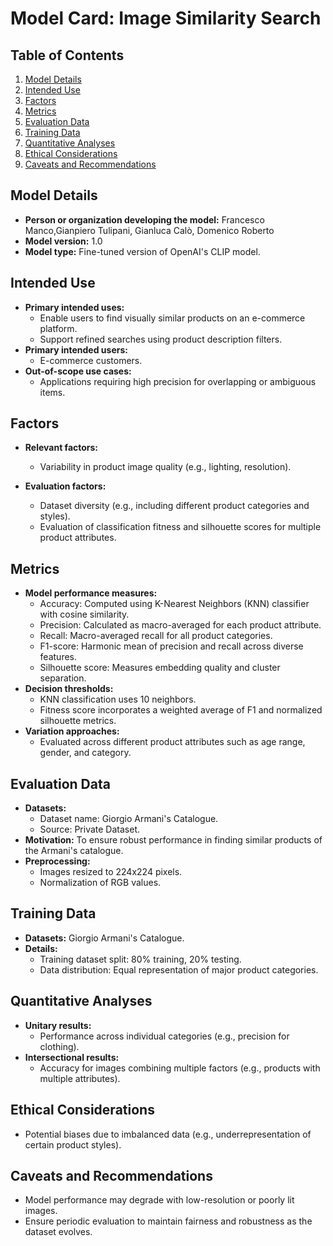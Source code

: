 # Model Card: Image Similarity Search


## Table of Contents
1. [Model Details](#model-details)
2. [Intended Use](#intended-use)
3. [Factors](#factors)
4. [Metrics](#metrics)
5. [Evaluation Data](#evaluation-data)
6. [Training Data](#training-data)
7. [Quantitative Analyses](#quantitative-analyses)
8. [Ethical Considerations](#ethical-considerations)
9. [Caveats and Recommendations](#caveats-and-recommendations)


## Model Details

- **Person or organization developing the model:** Francesco Manco,Gianpiero Tulipani, Gianluca Calò, Domenico Roberto
- **Model version:** 1.0
- **Model type:** Fine-tuned version of OpenAI's CLIP model. 


## Intended Use

- **Primary intended uses:**
  - Enable users to find visually similar products on an e-commerce platform.
  - Support refined searches using product description filters.
- **Primary intended users:**
  - E-commerce customers.
- **Out-of-scope use cases:**
  - Applications requiring high precision for overlapping or ambiguous items.

## Factors

- **Relevant factors:**
  - Variability in product image quality (e.g., lighting, resolution).
  
- **Evaluation factors:**
  - Dataset diversity (e.g., including different product categories and styles).
  - Evaluation of classification fitness and silhouette scores for multiple product attributes.

## Metrics

- **Model performance measures:**
  - Accuracy: Computed using K-Nearest Neighbors (KNN) classifier with cosine similarity.
  - Precision: Calculated as macro-averaged for each product attribute.
  - Recall: Macro-averaged recall for all product categories.
  - F1-score: Harmonic mean of precision and recall across diverse features.
  - Silhouette score: Measures embedding quality and cluster separation.
- **Decision thresholds:**
  - KNN classification uses 10 neighbors.
  - Fitness score incorporates a weighted average of F1 and normalized silhouette metrics.
- **Variation approaches:**
  - Evaluated across different product attributes such as age range, gender, and category.

## Evaluation Data

- **Datasets:**
  - Dataset name: Giorgio Armani's Catalogue.
  - Source: Private Dataset.
- **Motivation:** To ensure robust performance in finding similar products of the Armani's catalogue.
- **Preprocessing:**
  - Images resized to 224x224 pixels.
  - Normalization of RGB values.

## Training Data

- **Datasets:** Giorgio Armani's Catalogue.
- **Details:**
  - Training dataset split: 80% training, 20% testing.
  - Data distribution: Equal representation of major product categories.

## Quantitative Analyses

- **Unitary results:**
  - Performance across individual categories (e.g., precision for clothing).
- **Intersectional results:**
  - Accuracy for images combining multiple factors (e.g., products with multiple attributes).

## Ethical Considerations

- Potential biases due to imbalanced data (e.g., underrepresentation of certain product styles).


## Caveats and Recommendations

- Model performance may degrade with low-resolution or poorly lit images.
- Ensure periodic evaluation to maintain fairness and robustness as the dataset evolves.

